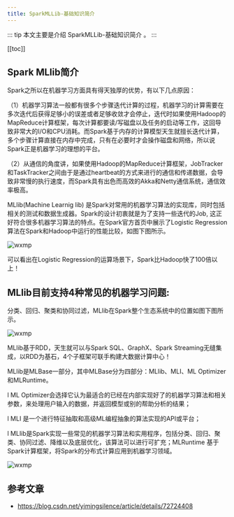 ```yaml
---
title: SparkMLLib-基础知识简介
---
```


::: tip
本文主要是介绍 SparkMLLib-基础知识简介 。
:::

[[toc]]

## Spark MLlib简介

Spark之所以在机器学习方面具有得天独厚的优势，有以下几点原因：

（1）机器学习算法一般都有很多个步骤迭代计算的过程，机器学习的计算需要在多次迭代后获得足够小的误差或者足够收敛才会停止，迭代时如果使用Hadoop的MapReduce计算框架，每次计算都要读/写磁盘以及任务的启动等工作，这回导致非常大的I/O和CPU消耗。而Spark基于内存的计算模型天生就擅长迭代计算，多个步骤计算直接在内存中完成，只有在必要时才会操作磁盘和网络，所以说Spark正是机器学习的理想的平台。

（2）从通信的角度讲，如果使用Hadoop的MapReduce计算框架，JobTracker和TaskTracker之间由于是通过heartbeat的方式来进行的通信和传递数据，会导致非常慢的执行速度，而Spark具有出色而高效的Akka和Netty通信系统，通信效率极高。

MLlib(Machine Learnig lib) 是Spark对常用的机器学习算法的实现库，同时包括相关的测试和数据生成器。Spark的设计初衷就是为了支持一些迭代的Job, 这正好符合很多机器学习算法的特点。在Spark官方首页中展示了Logistic Regression算法在Spark和Hadoop中运行的性能比较，如图下图所示。

<img class= "zoom-custom-imgs" :src="$withBase('/assets/img/dm/sparkmllibintro/intro-1.png')" alt="wxmp">

可以看出在Logistic Regression的运算场景下，Spark比Hadoop快了100倍以上！

## MLlib目前支持4种常见的机器学习问题: 

分类、回归、聚类和协同过滤，MLlib在Spark整个生态系统中的位置如图下图所示。

<img class= "zoom-custom-imgs" :src="$withBase('/assets/img/dm/sparkmllibintro/intro-2.png')" alt="wxmp">

MLlib基于RDD，天生就可以与Spark SQL、GraphX、Spark Streaming无缝集成，以RDD为基石，4个子框架可联手构建大数据计算中心！

MLlib是MLBase一部分，其中MLBase分为四部分：MLlib、MLI、ML Optimizer和MLRuntime。

l ML Optimizer会选择它认为最适合的已经在内部实现好了的机器学习算法和相关参数，来处理用户输入的数据，并返回模型或别的帮助分析的结果；

l MLI 是一个进行特征抽取和高级ML编程抽象的算法实现的API或平台；

l MLlib是Spark实现一些常见的机器学习算法和实用程序，包括分类、回归、聚类、协同过滤、降维以及底层优化，该算法可以进行可扩充；MLRuntime 基于Spark计算框架，将Spark的分布式计算应用到机器学习领域。

<img class= "zoom-custom-imgs" :src="$withBase('/assets/img/dm/sparkmllibintro/intro-3.png')" alt="wxmp">

## 参考文章
* https://blog.csdn.net/yimingsilence/article/details/72724408